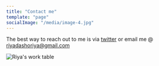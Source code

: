 ```yaml
---
title: "Contact me"
template: "page"
socialImage: "/media/image-4.jpg"
---
```


The best way to reach out to me is via [twitter](http://twitter.com/reeyahsdasoriya) or email me @ riyadashoriya@gmail.com

![Riya's work table](/media/image-4.jpg)
